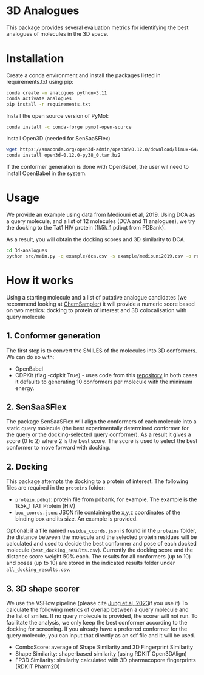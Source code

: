 # 3D Analogues
This package provides several evaluation metrics for identifying the best analogues of molecules in the 3D space.

# Installation

Create a conda environment and install the packages listed in requirements.txt using pip:
```bash
conda create -n analogues python=3.11
conda activate analogues
pip install -r requirements.txt
```

Install the open source version of PyMol:
```bash
conda install -c conda-forge pymol-open-source
```

Install Open3D (needed for SenSaaSFlex)
```bash
wget https://anaconda.org/open3d-admin/open3d/0.12.0/download/linux-64/open3d-0.12.0-py38_0.tar.bz2
conda install open3d-0.12.0-py38_0.tar.bz2
```

If the conformer generation is done with OpenBabel, the user wil need to install OpenBabel in the system.

# Usage
We provide an example using data from Mediouni et al, 2019. Using DCA as a query molecule, and a list of 12 molecules (DCA and 11 analogues), we try the docking to the Tat1 HIV protein (1k5k_1.pdbqt from PDBank). 

As a result, you will obtain the docking scores and 3D similarity to DCA.

```bash
cd 3d-analogues
python src/main.py -q example/dca.csv -s example/mediouni2019.csv -o results --cdpkit True
```

# How it works
Using a starting molecule and a list of putative analogue candidates (we recommend looking at [ChemSampler](https://github.com/chem-sampler)) it will provide a numeric score based on two metrics: docking to protein of interest and 3D colocalisation with query molecule

## 1. Conformer generation
The first step is to convert the SMILES of the molecules into 3D conformers. We can do so with:
* OpenBabel
* CDPKit (flag -cdpkit True) - uses code from this [repository](https://github.com/ersilia-os/smiles-to-3d)
In both cases it defaults to generating 10 conformers per molecule with the minimum energy.

## 2. SenSaaSFlex
The package SenSaaSFlex will align the conformers of each molecule into a static query molecule (the best experimentally determined conformer for the query or the docking-selected query conformer). As a result it gives a score (0 to 2) where 2 is the best score. The score is used to select the best conformer to move forward with docking.

## 2. Docking
This package attempts the docking to a protein of interest. The following files are required in the `proteins` folder:
* `protein.pdbqt`: protein file from pdbank, for example. The example is the 1k5k_1 TAT Protein (HIV)
* `box_coords.json`: JSON file containing the x,y,z coordinates of the binding box and its size. An example is provided.

Optional: if a file named `residue_coords.json` is found in the `proteins` folder, the distance between the molecule and the selected protein residues will be calculated and used to decide the best conformer and pose of each docked molecule (`best_docking_results.csv`). Currently the docking score and the distance score weight 50% each. The results for all conformers (up to 10) and poses (up to 10) are stored in the indicated results folder under `all_docking_results.csv`.

## 3. 3D shape scorer
We use the VSFlow pipeline (please cite [Jung et al, 2023](https://jcheminf.biomedcentral.com/articles/10.1186/s13321-023-00703-1)if you use it) To calculate the following metrics of overlap between a query molecule and the list of smiles. If no query molecule is provided, the scorer will not run. To facilitate the analysis, we only keep the best conformer according to the docking for screening. If you already have a preferred conformer for the query molecule, you can input that directly as an sdf file and it will be used. 
* ComboScore: average of Shape Similarity and 3D Fingerprint Similarity
* Shape Similarity: shape-based similarity (using RDKIT Open3DAlign)
* FP3D Similarity: similarity calculated with 3D pharmacopore fingerprints (RDKIT Pharm2D)